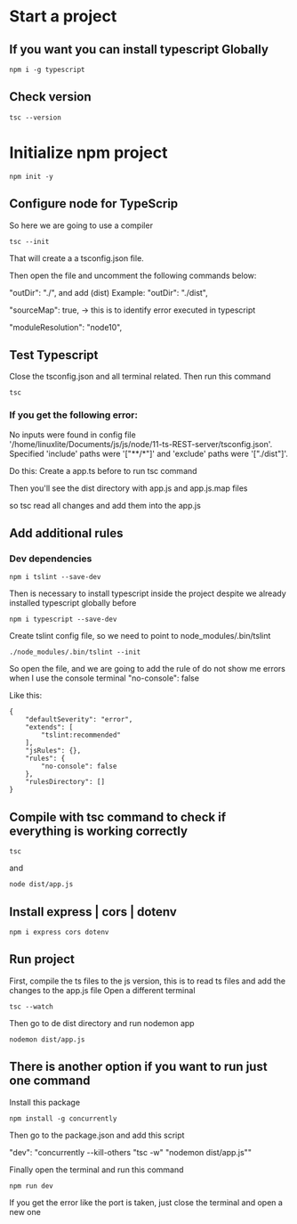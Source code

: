 # Start a project 

## If you want you can install typescript Globally 

```
npm i -g typescript
```

## Check version 

```
tsc --version 
```

# Initialize npm project 

```
npm init -y 
```

## Configure node for TypeScrip

So here we are going to use a compiler 

```
tsc --init
```

That will create a a tsconfig.json file. 

Then open the file and uncomment the following commands below:

"outDir": "./", and add (dist) Example:  "outDir": "./dist",    

"sourceMap": true, -> this is to identify error executed in typescript 

"moduleResolution": "node10", 

## Test Typescript 

Close the tsconfig.json and all terminal related. Then run this command

```
tsc
```
### If you get the following error:

No inputs were found in config file '/home/linuxlite/Documents/js/js/node/11-ts-REST-server/tsconfig.json'. Specified 'include' paths were '["**/*"]' and 'exclude' paths were '["./dist"]'.

Do this:
Create a app.ts before to run tsc command 

Then you'll see the dist directory with app.js and app.js.map files 

so tsc read all changes and add them into the app.js 


## Add additional rules 

### Dev dependencies 

```
npm i tslint --save-dev
```

Then is necessary to install typescript inside the project despite we already installed typescript globally before 

```
npm i typescript --save-dev
```

Create tslint config file, so we need to point to node_modules/.bin/tslint 

```
./node_modules/.bin/tslint --init
```

So open the file, and we are going to add the rule of do not show me errors when I use the console terminal 
   "no-console": false

Like this:

```
{
    "defaultSeverity": "error",
    "extends": [
        "tslint:recommended"
    ],
    "jsRules": {},
    "rules": {
        "no-console": false
    },
    "rulesDirectory": []
}
```   

## Compile with tsc command to check if everything is working correctly 

```
tsc
```
and 
```
node dist/app.js 
```

## Install express | cors | dotenv

```
npm i express cors dotenv
```


## Run project

First, compile the ts files to the js version, this is to read ts files and add the changes to the app.js file 
Open a different terminal

```
tsc --watch
```

Then go to de dist directory and run nodemon app

```
nodemon dist/app.js
```


## There is another option if you want to run just one command 

Install this package 

```
npm install -g concurrently
```
Then go to the package.json and add this script 

"dev": "concurrently --kill-others \"tsc -w\" \"nodemon dist/app.js\""

Finally open the terminal and run this command

```
npm run dev
```

If you get the error like the port is taken, just close the terminal and open a new one 